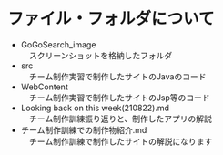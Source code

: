 # ファイル・フォルダについて  
- GoGoSearch_image  
　スクリーンショットを格納したフォルダ  
- src  
　チーム制作実習で制作したサイトのJavaのコード  
- WebContent  
　チーム制作実習で制作したサイトのJsp等のコード  
- Looking back on this week(210822).md  
　チーム制作訓練振り返りと、制作したアプリの解説  
- チーム制作訓練での制作物紹介.md  
　チーム制作訓練で制作したサイトの解説になります